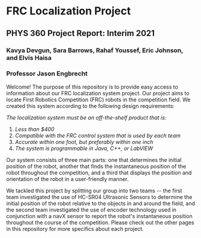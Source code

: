 # FRC Localization Project
## PHYS 360 Project Report: Interim 2021
### Kavya Devgun, Sara Barrows, Rahaf Youssef, Eric Johnson, and Elvis Haisa
### Professor Jason Engbrecht

Welcome! The purpose of this repository is to provide easy access to information about our FRC localization system project. Our project aims to locate First Robotics Competition (FRC) robots in the competition field. We created this system according to the following design requirements:

*The localization system must be an off-the-shelf product that is:*
1. *Less than $400*
2. *Compatible with the FRC control system that is used by each team*
3. *Accurate within one foot, but preferably within one inch*
4. *The system is programmable in Java, C++, or LabVIEW*

Our system consists of three main parts: one that determines the initial position of the robot, another that finds the instantaneous position of the robot throughout the competition, and a third that displays the position and orientation of the robot in a user-friendly manner.

We tackled this project by splitting our group into two teams -- the first team investigated the use of HC-SR04 Ultrasonic Sensors to determine the initial position of the robot relative to the objects in and around the field, and the second team investigated the use of encoder technology used in conjunction with a navX sensor to report the robot's instantaneous position throughout the course of the competition. Please check out the other pages in this repository for more specifics about each project.
